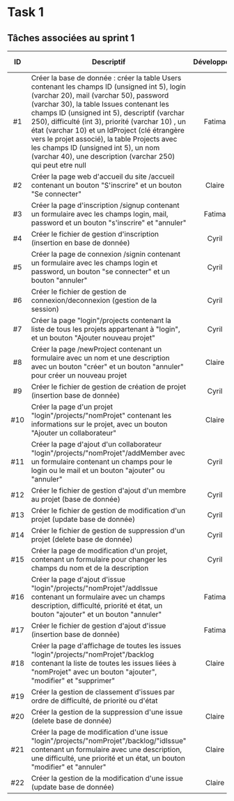 # Task 1

## Tâches associées au sprint 1

| ID | Descriptif | Développeur | État | Issue associée | Coût |
| :-: | -- | :-: | :-: | :-: | :-: |
| #1 | Créer la base de donnée : créer la table Users contenant les champs ID (unsigned int 5), login (varchar 20), mail (varchar 50), password (varchar 30), la table Issues contenant les champs ID (unsigned int 5), descriptif (varchar 250), difficulté (int 3), priorité (varchar 10) , un état (varchar 10) et un IdProject (clé étrangère vers le projet associé),  la table Projects avec les champs ID (unsigned int 5), un nom (varchar 40), une description (varchar 250) qui peut etre null| Fatima | DONE | 1, 3, 5 | 1/2 |
|#2|Créer la page web d'accueil du site /accueil contenant un bouton "S'inscrire" et un bouton "Se connecter"| Claire|DONE| 1 | 1/2 |
|#3|Créer la page d'inscription /signup contenant un formulaire avec les champs login, mail, password et un bouton "s'inscrire" et "annuler"| Fatima| DONE | 1 | 1/2 |
|#4|Créer le fichier de gestion d'inscription (insertion en base de donnée)| Cyril |DONE | 1 | 1/2 |
|#5|Créer la page de connexion /signin contenant un formulaire avec les champs login et password, un bouton "se connecter" et un bouton "annuler"| Cyril| DONE | 2 | 1/2 |
| #6 |Créer le fichier de gestion de connexion/deconnexion (gestion de la session)| Cyril |DONE | 2 | 1 |
|#7|Créer la page "login"/projects contenant la liste de tous les projets appartenant à "login", et un bouton "Ajouter nouveau projet"| Cyril |DONE| 3 | 1/2 |
|#8|Créer la page /newProject contenant un formulaire avec un nom et une description avec un bouton "créer" et un bouton "annuler" pour créer un nouveau projet| Claire |DONE| 3 | 1/2 |
|#9|Créer le fichier de gestion de création de projet (insertion base de donnée)| Cyril |DONE| 3 | 1 |
|#10|Créer la page d'un projet "login"/projects/"nomProjet" contenant les informations sur le projet, avec un bouton "Ajouter un collaborateur"| Claire |DONE| 4 | 1/2 |
|#11|Créer la page d'ajout d'un collaborateur "login"/projects/"nomProjet"/addMember avec un formulaire contenant un champs pour le login ou le mail et un bouton "ajouter" ou "annuler"| Cyril |DONE| 4 | 1/2 |
|#12|Créer le fichier de gestion d'ajout d'un membre au projet (base de donnée)|Cyril|DONE| 4 | 1 |
|#13|Créer le fichier de gestion de modification d'un projet (update base de donnée)| Cyril |DONE| 22 | 1 |
|#14|Créer le fichier de gestion de suppression d'un projet (delete base de donnée)| Cyril |DONE| 22 | 1 |
|#15|Créer la page de modification d'un projet, contenant un formulaire pour changer les champs du nom et de la description| Cyril |DONE| 22 | 1 |
|#16|Créer la page d'ajout d'issue "login"/projects/"nomProjet"/addIssue contenant un formulaire avec un champs description, difficulté, priorité et état, un bouton "ajouter" et un bouton "annuler"| Fatima |DONE| 5 | 1/2 |
|#17|Créer le fichier de gestion d'ajout d'issue (insertion base de donnée)| Fatima |DOING| 5 | 1/2 |
|#18|Créer la page d'affichage de toutes les issues "login"/projects/"nomProjet"/backlog contenant la liste de toutes les issues liées à "nomProjet" avec un bouton "ajouter", "modifier" et "supprimer"|Claire|DONE| 7 | 1 |
|#19|Créer la gestion de classement d'issues par ordre de difficulté, de priorité ou d'état||TODO| 7 | 1 |
|#20|Créer la gestion de la suppression d'une issue (delete base de donnée)|Claire|DONE| 6 | 1/2 |
|#21|Créer la page de modification d'une issue "login"/projects/"nomProjet"/backlog/"idIssue" contenant un formulaire avec une description, une difficulté, une priorité et un état, un bouton "modifier" et "annuler"|Claire|DONE| 6 | 1/2 |
|#22|Créer la gestion de la modification d'une issue (update base de donnée)|Claire|DONE| 6 | 1 |
